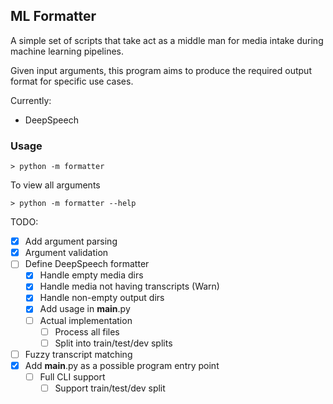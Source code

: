 ML Formatter
------------

A simple set of scripts that take act as a middle man for media 
intake during  machine learning pipelines. 

Given input arguments, this program aims to produce
the required output format for specific use cases. 

Currently:
 - DeepSpeech

### Usage

```shell
> python -m formatter
```

To view all arguments
```shell
> python -m formatter --help
```

TODO:
 - [x] Add argument parsing
 - [x] Argument validation
 - [ ] Define DeepSpeech formatter
   - [x] Handle empty media dirs
   - [x] Handle media not having transcripts (Warn)
   - [x] Handle non-empty output dirs
   - [x] Add usage in __main__.py
   - [ ] Actual implementation
     - [ ] Process all files
     - [ ] Split into train/test/dev splits
 - [ ] Fuzzy transcript matching
 - [x] Add __main__.py as a possible program entry point
   - [ ] Full CLI support
     - [ ] Support train/test/dev split